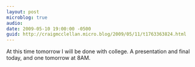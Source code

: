 ```yaml
---
layout: post
microblog: true
audio: 
date: 2009-05-10 19:00:00 -0500
guid: http://craigmcclellan.micro.blog/2009/05/11/t1763363824.html
---
```

At this time tomorrow I will be done with college.  A presentation and final today, and one tomorrow at 8AM.
